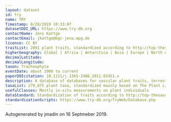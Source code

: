 ```yaml
---
layout: dataset
id: try
name: TRY
Timestamp: 8/28/2019 10:33:07
datasetDOI_URL: https://www.try-db.org
contactName: Jens Kattge
contactEmail: jkattge@bgc-jena.mpg.de
license: CC BY 
traitList: 2091 plant traits, standardized according to http://top-thesaurus.org
higherGeography: Global | Africa | Antarctica | Asia | Europe | North America | Oceania | South America
decimalLatitude: 
decimalLongitude: 
taxon: Tracheophyta
eventDate: about 1900 to current
paperDOIcitation: 10.1111/j.1365-2486.2011.02451.x
description: A database of databases for vascular plant traits, terrestrial and fresh-water.
taxaList: 279,875 plant taxa, standardized mainly based on The Plant List
usefulClasses: Mostly in-situ measurements on plant individuals
dataStandard: Standardization of traits according to http://top-thesaurus.org/; standardization of taxonomy mainly based on http://www.theplantlist.org/
standardizationScripts: https://www.try-db.org/TryWeb/Database.php
---
```


Autogenerated by jmadin on 16 Septmeber 2019.
